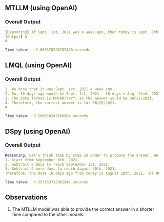 ## MTLLM (using OpenAI)
### Overall Output
```yaml
[Reasoning] If Sept. 1st, 2021 was a week ago, then today is Sept. 8th, 2021. The date 10 days ago from Sept. 8th, 2021 is Aug. 29th, 2021.
[Output] A
A
```
```yaml
Time taken:   2.058670520782470 seconds
```

## LMQL (using OpenAI)
### Overall Output
```yaml
1. We know that it was Sept. 1st, 2021 a week ago.
2. So, 10 days ago would be Sept. 1st, 2021 - 10 days = Aug. 22nd, 2021.
3. The date format is MM/DD/YYYY, so the answer would be 08/22/2021.
4. Therefore, the correct answer is (A) 08/29/2021.
A
```

```yaml
Time taken:  3.568650245666504 seconds
```

## DSpy (using OpenAI)
### Overall Output
```yaml
Reasoning: Let's think step by step in order to produce the answer. We know that today is September 8th, 2021 because it was September 1st, 2021 a week ago. To find the date 10 days ago from today, we need to subtract 10 days from September 8th, 2021.
1. Start from September 8th, 2021.
2. Subtract 8 days to reach September 1st, 2021.
3. Subtract 2 more days to reach August 30th, 2021.
Therefore, the date 10 days ago from today is August 29th, 2021. (A) 08/29
```

```yaml
Time taken:  4.557163715362549 seconds
```

## Observations
1. The MTLLM model was able to provide the correct answer in a shorter time compared to the other models.



